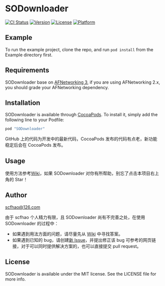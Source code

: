# SODownloader

[![CI Status](http://img.shields.io/travis/scfhao/SODownloader.svg?style=flat)](https://travis-ci.org/scfhao/SODownloader)
[![Version](https://img.shields.io/cocoapods/v/SODownloader.svg?style=flat)](http://cocoapods.org/pods/SODownloader)
[![License](https://img.shields.io/cocoapods/l/SODownloader.svg?style=flat)](http://cocoapods.org/pods/SODownloader)
[![Platform](https://img.shields.io/cocoapods/p/SODownloader.svg?style=flat)](http://cocoapods.org/pods/SODownloader)

## Example

To run the example project, clone the repo, and run `pod install` from the Example directory first.

## Requirements

SODownloader base on [AFNetworking 3](https://github.com/AFNetworking/AFNetworking), if you are using AFNetworking 2.x, you should grade your AFNetworking dependency.

## Installation

SODownloader is available through [CocoaPods](http://cocoapods.org). To install
it, simply add the following line to your Podfile:

```ruby
pod "SODownloader"
```

GitHub 上的代码为开发中的最新代码，CocoaPods 发布的代码有点老，新功能稳定后会在 CocoaPods 发布。

## Usage

使用方法参考[Wiki](https://github.com/scfhao/SODownloader/wiki)，如果 SODownloader 对你有所帮助，别忘了点击本项目右上角的 Star！

## Author

scfhao@126.com

由于 scfhao 个人精力有限，且 SODownloader 尚有不完善之处，在使用 SODownloader 的过程中：

* 如果遇到用法方面的问题，请尽量先从 [Wiki](https://github.com/scfhao/SODownloader/wiki) 中寻找答案。
* 如果遇到已知的 bug，请创建[新 Issue](https://github.com/scfhao/SODownloader/issues/new)，并提出修正该 bug 可参考的网页链接，对于可以同时提供解决方案的，也可以直接提交 pull request。

## License

SODownloader is available under the MIT license. See the LICENSE file for more info.
